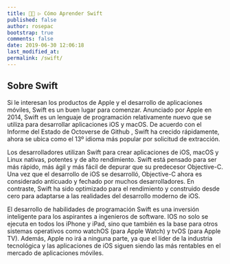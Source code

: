 ```yaml
---
title: 👨‍🚀 ▷ Cómo Aprender Swift
published: false
author: rosepac
bootstrap: true
comments: false
date: 2019-06-30 12:06:18
last_modified_at: 
permalink: /swift/
---
```


## Sobre Swift

Si le interesan los productos de Apple y el desarrollo de aplicaciones móviles, Swift es un buen lugar para comenzar. Anunciado por Apple en 2014, Swift es un lenguaje de programación relativamente nuevo que se utiliza para desarrollar aplicaciones iOS y macOS. De acuerdo con el Informe del Estado de Octoverse de Github , Swift ha crecido rápidamente, ahora se ubica como el 13º idioma más popular por solicitud de extracción.

Los desarrolladores utilizan Swift para crear aplicaciones de iOS, macOS y Linux nativas, potentes y de alto rendimiento. Swift está pensado para ser más rápido, más ágil y más fácil de depurar que su predecesor Objective-C. Una vez que el desarrollo de iOS se desarrolló, Objective-C ahora es considerado anticuado y fechado por muchos desarrolladores. En contraste, Swift ha sido optimizado para el rendimiento y construido desde cero para adaptarse a las realidades del desarrollo moderno de iOS.

El desarrollo de habilidades de programación Swift es una inversión inteligente para los aspirantes a ingenieros de software. IOS no solo se ejecuta en todos los iPhone y iPad, sino que también es la base para otros sistemas operativos como watchOS (para Apple Watch) y tvOS (para Apple TV). Además, Apple no irá a ninguna parte, ya que el líder de la industria tecnológica y las aplicaciones de iOS siguen siendo las más rentables en el mercado de aplicaciones móviles.